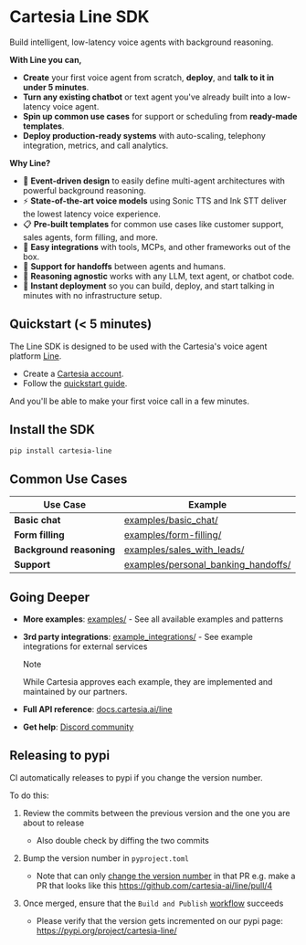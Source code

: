 # Cartesia Line SDK

Build intelligent, low-latency voice agents with background reasoning.

**With Line you can,**
- **Create** your first voice agent from scratch, **deploy**, and **talk to it in under 5 minutes**.
- **Turn any existing chatbot** or text agent you've already built into a low-latency voice agent.
- **Spin up common use cases** for support or scheduling from **ready-made templates**.
- **Deploy production-ready systems** with auto-scaling, telephony integration, metrics, and call analytics.

**Why Line?**

- 🔗 **Event-driven design** to easily define multi-agent architectures with powerful background reasoning.
- ⚡ **State-of-the-art voice models** using Sonic TTS and Ink STT deliver the lowest latency voice experience.
- 📋 **Pre-built templates** for common use cases like customer support, sales agents, form filling, and more.
- 🔌 **Easy integrations** with tools, MCPs, and other frameworks out of the box.
- 🤝 **Support for handoffs** between agents and humans.
- 🧠 **Reasoning agnostic** works with any LLM, text agent, or chatbot code.
- 🚀 **Instant deployment** so you can build, deploy, and start talking in minutes with no infrastructure setup.

## Quickstart (< 5 minutes)

The Line SDK is designed to be used with the Cartesia's voice agent platform [Line](https://cartesia.ai/agents).
- Create a [Cartesia account](https://play.cartesia.ai).
- Follow the [quickstart guide](https://docs.cartesia.ai/line/start-building/talk-to-your-first-agent).

And you'll be able to make your first voice call in a few minutes.

## Install the SDK

```zsh
pip install cartesia-line
```


## Common Use Cases

| Use Case | Example |
|----------|---------|
| **Basic chat** | [examples/basic_chat/](examples/basic_chat/) |
| **Form filling** | [examples/form-filling/](examples/form-filling/) |
| **Background reasoning** | [examples/sales_with_leads/](examples/sales_with_leads/) |
| **Support** | [examples/personal_banking_handoffs/](examples/personal_banking_handoffs/) |

## Going Deeper

- **More examples**: [examples/](examples/) - See all available examples and patterns
- **3rd party integrations**: [example_integrations/](example_integrations/) - See example integrations for external services

  > [!NOTE]
  > While Cartesia approves each example, they are implemented and maintained by our partners.
- **Full API reference**: [docs.cartesia.ai/line](https://docs.cartesia.ai/line/)
- **Get help**: [Discord community](https://discord.gg/cartesia)

## Releasing to pypi
CI automatically releases to pypi if you change the version number.

To do this:
1. Review the commits between the previous version and the one you are about to release

    * Also double check by diffing the two commits

1. Bump the version number in `pyproject.toml`
    *  Note that can only [change the version number](https://github.com/cartesia-ai/line/blob/main/.github/workflows/version-check.yaml#L39) in that PR e.g. make a PR that looks like this https://github.com/cartesia-ai/line/pull/4
1. Once merged, ensure that the `Build and Publish` [workflow](https://github.com/cartesia-ai/line/actions/workflows/publish-to-pypi.yaml) succeeds
    * Please verify that the version gets incremented on our pypi page: https://pypi.org/project/cartesia-line/